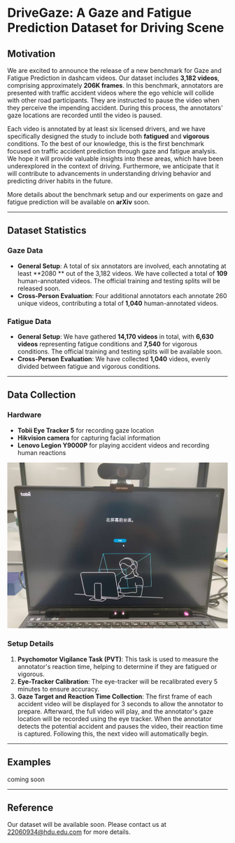 # DriveGaze: A Gaze and Fatigue Prediction Dataset for Driving Scene

## Motivation

We are excited to announce the release of a new benchmark for Gaze and Fatigue Prediction in dashcam videos. Our dataset includes **3,182 videos**, comprising approximately **206K frames**. In this benchmark, annotators are presented with traffic accident videos where the ego vehicle will collide with other road participants. They are instructed to pause the video when they perceive the impending accident. During this process, the annotators' gaze locations are recorded until the video is paused. 

Each video is annotated by at least six licensed drivers, and we have specifically designed the study to include both **fatigued** and **vigorous** conditions. To the best of our knowledge, this is the first benchmark focused on traffic accident prediction through gaze and fatigue analysis. We hope it will provide valuable insights into these areas, which have been underexplored in the context of driving. Furthermore, we anticipate that it will contribute to advancements in understanding driving behavior and predicting driver habits in the future.

More details about the benchmark setup and our experiments on gaze and fatigue prediction will be available on **arXiv** soon.

---

## Dataset Statistics

### Gaze Data
- **General Setup**: A total of six annotators are involved, each annotating at least **2080 ** out of the 3,182 videos. We have collected a total of **109** human-annotated videos. The official training and testing splits will be released soon.
- **Cross-Person Evaluation**: Four additional annotators each annotate 260 unique videos, contributing a total of **1,040** human-annotated videos.

### Fatigue Data
- **General Setup**: We have gathered **14,170 videos** in total, with **6,630 videos** representing fatigue conditions and **7,540** for vigorous conditions. The official training and testing splits will be available soon.
- **Cross-Person Evaluation**: We have collected **1,040** videos, evenly divided between fatigue and vigorous conditions.

---

## Data Collection

### Hardware
- **Tobii Eye Tracker 5** for recording gaze location
- **Hikvision camera** for capturing facial information
- **Lenovo Legion Y9000P** for playing accident videos and recording human reactions  

![](https://raw.githubusercontent.com/derekdlkdelike/DriveGaze/master/pic/9efcb49fec11ef38bf910bbc701084a.jpg)

### Setup Details
1. **Psychomotor Vigilance Task (PVT)**: This task is used to measure the annotator's reaction time, helping to determine if they are fatigued or vigorous.
2. **Eye-Tracker Calibration**: The eye-tracker will be recalibrated every 5 minutes to ensure accuracy.
3. **Gaze Target and Reaction Time Collection**: The first frame of each accident video will be displayed for 3 seconds to allow the annotator to prepare. Afterward, the full video will play, and the annotator's gaze location will be recorded using the eye tracker. When the annotator detects the potential accident and pauses the video, their reaction time is captured. Following this, the next video will automatically begin.

---

## Examples

coming soon

---

## Reference

Our dataset will be available soon. Please contact us at 22060934@hdu.edu.com for more details.
